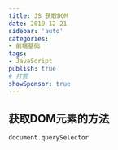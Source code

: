 ```yaml
---
title: JS 获取DOM
date: 2019-12-21
sidebar: 'auto'
categories:
- 前端基础
tags:
- JavaScript
publish: true
# 打赏
showSponsor: true
---
```

## 获取DOM元素的方法

`document.querySelector`
